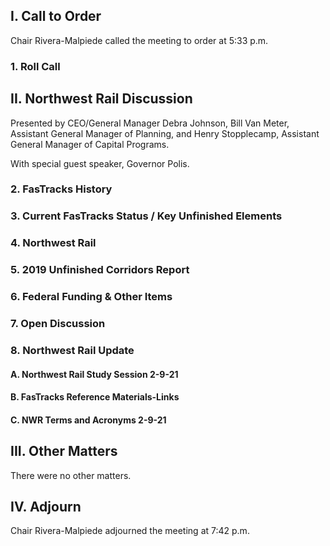 ## I. Call to Order

Chair Rivera-Malpiede called the meeting to order at 5:33 p.m.

### 1. Roll Call

## II. Northwest Rail Discussion

Presented by CEO/General Manager Debra Johnson, Bill Van Meter, Assistant General Manager of Planning, and Henry Stopplecamp, Assistant General Manager of Capital Programs.

With special guest speaker, Governor Polis.

### 2. FasTracks History

### 3. Current FasTracks Status / Key Unfinished Elements

### 4. Northwest Rail

### 5. 2019 Unfinished Corridors Report

### 6. Federal Funding & Other Items

### 7. Open Discussion

### 8. Northwest Rail Update

#### A. Northwest Rail Study Session 2-9-21

#### B. FasTracks Reference Materials-Links

#### C. NWR Terms and Acronyms 2-9-21

## III. Other Matters

There were no other matters.

## IV. Adjourn

Chair Rivera-Malpiede adjourned the meeting at 7:42 p.m.